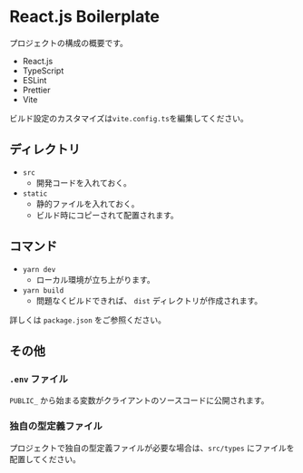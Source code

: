 # React.js Boilerplate

プロジェクトの構成の概要です。

- React.js
- TypeScript
- ESLint
- Prettier
- Vite

ビルド設定のカスタマイズは`vite.config.ts`を編集してください。

## ディレクトリ

- `src`
  - 開発コードを入れておく。
- `static`
  - 静的ファイルを入れておく。
  - ビルド時にコピーされて配置されます。

## コマンド

- `yarn dev`
  - ローカル環境が立ち上がります。
- `yarn build`
  - 問題なくビルドできれば、 `dist` ディレクトリが作成されます。

詳しくは `package.json` をご参照ください。

## その他

### `.env` ファイル

`PUBLIC_` から始まる変数がクライアントのソースコードに公開されます。

### 独自の型定義ファイル

プロジェクトで独自の型定義ファイルが必要な場合は、`src/types` にファイルを配置してください。
